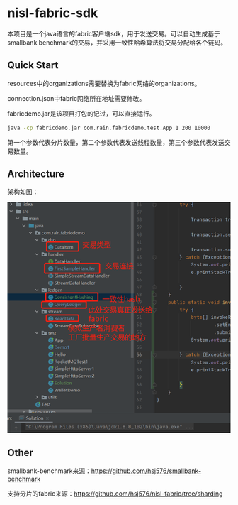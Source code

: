 # nisl-fabric-sdk

本项目是一个java语言的fabric客户端sdk，用于发送交易。可以自动生成基于smallbank benchmark的交易，并采用一致性哈希算法将交易分配给各个链码。

## Quick Start

resources中的organizations需要替换为fabric网络的organizations。

connection.json中fabric网络所在地址需要修改。

fabricdemo.jar是该项目打包的记过，可以直接运行。

~~~bash
java -cp fabricdemo.jar com.rain.fabricdemo.test.App 1 200 10000
~~~

第一个参数代表分片数量，第二个参数代表发送线程数量，第三个参数代表发送交易数量。

## Architecture

架构如图：

![architecture](architecture.png)

## Other

smallbank-benchmark来源：https://github.com/hsj576/smallbank-benchmark

支持分片的fabric来源：https://github.com/hsj576/nisl-fabric/tree/sharding



